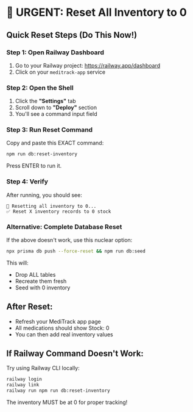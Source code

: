 # 🚨 URGENT: Reset All Inventory to 0

## Quick Reset Steps (Do This Now!)

### Step 1: Open Railway Dashboard
1. Go to your Railway project: https://railway.app/dashboard
2. Click on your `meditrack-app` service

### Step 2: Open the Shell
1. Click the **"Settings"** tab
2. Scroll down to **"Deploy"** section
3. You'll see a command input field

### Step 3: Run Reset Command
Copy and paste this EXACT command:
```bash
npm run db:reset-inventory
```

Press ENTER to run it.

### Step 4: Verify
After running, you should see:
```
🔄 Resetting all inventory to 0...
✅ Reset X inventory records to 0 stock
```

### Alternative: Complete Database Reset
If the above doesn't work, use this nuclear option:
```bash
npx prisma db push --force-reset && npm run db:seed
```

This will:
- Drop ALL tables
- Recreate them fresh
- Seed with 0 inventory

## After Reset:
- Refresh your MediTrack app page
- All medications should show Stock: 0
- You can then add real inventory values

## If Railway Command Doesn't Work:
Try using Railway CLI locally:
```bash
railway login
railway link
railway run npm run db:reset-inventory
```

The inventory MUST be at 0 for proper tracking!
